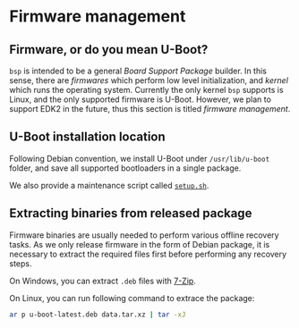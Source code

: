 # Firmware management

## Firmware, or do you mean U-Boot?

`bsp` is intended to be a general *Board Support Package* builder. In this sense,
there are *firmwares* which perform low level initialization, and *kernel* which
runs the operating system. Currently the only kernel `bsp` supports is Linux, and
the only supported firmware is U-Boot. However, we plan to support EDK2 in the
future, thus this section is titled *firmware management*.

## U-Boot installation location

Following Debian convention, we install U-Boot under `/usr/lib/u-boot` folder,
and save all supported bootloaders in a single package.

We also provide a maintenance script called [`setup.sh`](setup_sh.md).

## Extracting binaries from released package

Firmware binaries are usually needed to perform various offline recovery tasks.
As we only release firmware in the form of Debian package, it is necessary to
extract the required files first before performing any recovery steps.

On Windows, you can extract `.deb` files with [7-Zip](https://www.7-zip.org/download.html).

On Linux, you can run following command to extrace the package:

```bash
ar p u-boot-latest.deb data.tar.xz | tar -xJ
```

